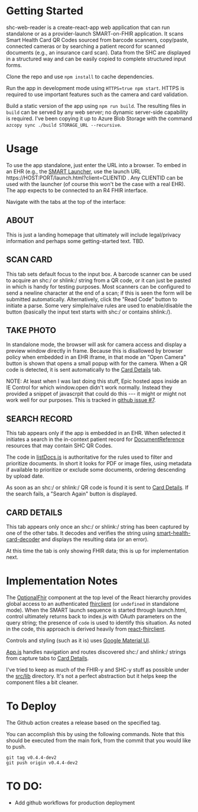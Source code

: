 # Getting Started

shc-web-reader is a create-react-app web application that can run standalone or
as a provider-launch SMART-on-FHIR application. It scans Smart Health Card QR
Codes sourced from barcode scanners, copy/paste, connected cameras or by
searching a patient record for scanned documents (e.g., an insurance card
scan). Data from the SHC are displayed in a structured way and can be easily
copied to complete structured input forms.

Clone the repo and use `npm install` to cache dependencies.

Run the app in development mode using `HTTPS=true npm start`. HTTPS is required
to use important features such as the camera and card validation.

Build a static version of the app using `npm run build`. The resulting files in
`build` can be served by any web server; no dynamic server-side capability is
required. I've been copying it up to Azure Blob Storage with the command `azcopy
sync ./build STORAGE_URL --recursive`.

# Usage

To use the app standalone, just enter the URL into a browser. To embed in an EHR
(e.g., the [SMART Launcher](https://launch.smarthealthit.org/), use the launch
URL https://HOST:PORT/launch.html?client=CLIENTID . Any CLIENTID can be used
with the launcher (of course this won't be the case with a real EHR). The app
expects to be connected to an R4 FHIR interface.

Navigate with the tabs at the top of the interface:

## ABOUT 

This is just a landing homepage that ultimately will include legal/privacy
information and perhaps some getting-started text. TBD.

## SCAN CARD

This tab sets default focus to the input box. A barcode scanner can be used to
acquire an shc:/ or shlink:/ string from a QR code, or it can just be pasted in which is
handy for testing purposes. Most scanners can be configured to send a newline
character at the end of a scan; if this is seen the form will be submitted
automatically. Alternatively, click the "Read Code" button to initiate a
parse. Some very simple/naive rules are used to enable/disable the button
(basically the input text starts with shc:/ or contains shlink:/).

## TAKE PHOTO

In standalone mode, the browser will ask for camera access and display a preview
window directly in frame. Because this is disallowed by browser policy when
embedded in an EHR iframe, in that mode an "Open Camera" button is shown that
opens a small popup with for the camera. When a QR code is detected, it is sent
automatically to the [Card Details](#about) tab.

NOTE: At least when I was last doing this stuff, Epic hosted apps inside an IE
Control for which window.open didn't work normally. Instead they provided a
snippet of javascrpit that could do this --- it might or might not work well for
our purposes. This is tracked in [github issue
#7](https://github.com/the-commons-project/shc-web-reader/issues/7).

## SEARCH RECORD

This tab appears only if the app is embedded in an EHR. When selected it
initiates a search in the in-context patient record for
[DocumentReference](https://hl7.org/fhir/documentreference.html) resources that
may contain SHC QR Codes.

The code in
[listDocs.js](https://github.com/the-commons-project/shc-web-reader/blob/main/src/lib/listDocs.js)
is authoritative for the rules used to filter and prioritize documents. In short
it looks for PDF or image files, using metadata if available to prioritize or
exclude some documents, ordering descending by upload date.

As soon as an shc:/ or shlink:/ QR code is found it is sent to [Card
Details](#card-details). If the search fails, a "Search Again" button is
displayed.

## CARD DETAILS

This tab appears only once an shc:/ or shlink:/ string has been captured by one of the other
tabs. It decodes and verifies the string using
[smart-health-card-decoder](https://github.com/smart-on-fhir/smart-health-card-decoder)
and displays the resulting data (or an error).

At this time the tab is only showing FHIR data; this is up for implementation next.

# Implementation Notes

The [OptionalFhir](https://github.com/the-commons-project/shc-web-reader/blob/main/src/OptionalFhir.js) component at the top level of the React hierarchy provides global access to an authenticated [fhirclient](http://docs.smarthealthit.org/client-js/) (or `undefined` in standalone mode). When the SMART launch sequence is started through launch.html, control ultimately returns back to index.js with OAuth parameters on the query string; the presence of `code` is used to identify this situation. As noted in the code, this approach is derived heavily from [react-fhirclient](https://github.com/zeevo/react-fhirclient). 

Controls and styling (such as it is) uses [Google Material UI](https://mui.com/material-ui/getting-started/overview/). 

[App.js](https://github.com/the-commons-project/shc-web-reader/blob/main/src/App.js) handles navigation and routes discovered shc:/ and shlink:/ strings from capture tabs to [Card Details](#card-details). 

I've tried to keep as much of the FHIR-y and SHC-y stuff as possible under the [src/lib](https://github.com/the-commons-project/shc-web-reader/tree/main/src/lib) directory. It's not a perfect abstraction but it helps keep the component files a bit cleaner.

# To Deploy
The Github action creates a release based on the specified tag.

You can accomplish this by using the following commands. Note that this should be executed from the main fork, from the commit that you would like to push.

```
git tag v0.4.4-dev2
git push origin v0.4.4-dev2
```

# TO DO:
* Add github workflows for production deployment